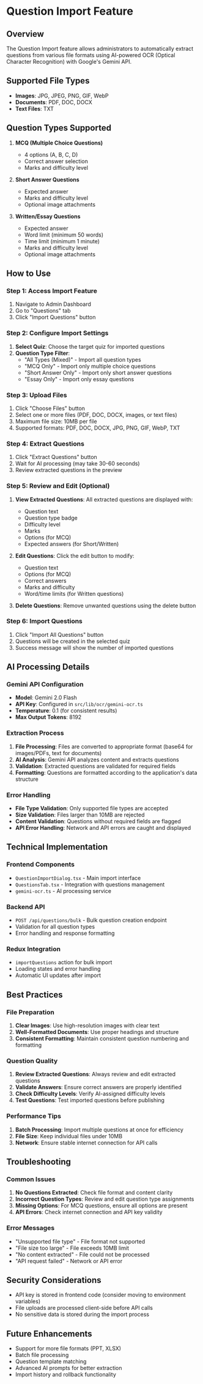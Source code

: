 # Question Import Feature

## Overview

The Question Import feature allows administrators to automatically extract questions from various file formats using AI-powered OCR (Optical Character Recognition) with Google's Gemini API.

## Supported File Types

- **Images**: JPG, JPEG, PNG, GIF, WebP
- **Documents**: PDF, DOC, DOCX
- **Text Files**: TXT

## Question Types Supported

1. **MCQ (Multiple Choice Questions)**

   - 4 options (A, B, C, D)
   - Correct answer selection
   - Marks and difficulty level

2. **Short Answer Questions**

   - Expected answer
   - Marks and difficulty level
   - Optional image attachments

3. **Written/Essay Questions**
   - Expected answer
   - Word limit (minimum 50 words)
   - Time limit (minimum 1 minute)
   - Marks and difficulty level
   - Optional image attachments

## How to Use

### Step 1: Access Import Feature

1. Navigate to Admin Dashboard
2. Go to "Questions" tab
3. Click "Import Questions" button

### Step 2: Configure Import Settings

1. **Select Quiz**: Choose the target quiz for imported questions
2. **Question Type Filter**:
   - "All Types (Mixed)" - Import all question types
   - "MCQ Only" - Import only multiple choice questions
   - "Short Answer Only" - Import only short answer questions
   - "Essay Only" - Import only essay questions

### Step 3: Upload Files

1. Click "Choose Files" button
2. Select one or more files (PDF, DOC, DOCX, images, or text files)
3. Maximum file size: 10MB per file
4. Supported formats: PDF, DOC, DOCX, JPG, PNG, GIF, WebP, TXT

### Step 4: Extract Questions

1. Click "Extract Questions" button
2. Wait for AI processing (may take 30-60 seconds)
3. Review extracted questions in the preview

### Step 5: Review and Edit (Optional)

1. **View Extracted Questions**: All extracted questions are displayed with:

   - Question text
   - Question type badge
   - Difficulty level
   - Marks
   - Options (for MCQ)
   - Expected answers (for Short/Written)

2. **Edit Questions**: Click the edit button to modify:

   - Question text
   - Options (for MCQ)
   - Correct answers
   - Marks and difficulty
   - Word/time limits (for Written questions)

3. **Delete Questions**: Remove unwanted questions using the delete button

### Step 6: Import Questions

1. Click "Import All Questions" button
2. Questions will be created in the selected quiz
3. Success message will show the number of imported questions

## AI Processing Details

### Gemini API Configuration

- **Model**: Gemini 2.0 Flash
- **API Key**: Configured in `src/lib/ocr/gemini-ocr.ts`
- **Temperature**: 0.1 (for consistent results)
- **Max Output Tokens**: 8192

### Extraction Process

1. **File Processing**: Files are converted to appropriate format (base64 for images/PDFs, text for documents)
2. **AI Analysis**: Gemini API analyzes content and extracts questions
3. **Validation**: Extracted questions are validated for required fields
4. **Formatting**: Questions are formatted according to the application's data structure

### Error Handling

- **File Type Validation**: Only supported file types are accepted
- **Size Validation**: Files larger than 10MB are rejected
- **Content Validation**: Questions without required fields are flagged
- **API Error Handling**: Network and API errors are caught and displayed

## Technical Implementation

### Frontend Components

- `QuestionImportDialog.tsx` - Main import interface
- `QuestionsTab.tsx` - Integration with questions management
- `gemini-ocr.ts` - AI processing service

### Backend API

- `POST /api/questions/bulk` - Bulk question creation endpoint
- Validation for all question types
- Error handling and response formatting

### Redux Integration

- `importQuestions` action for bulk import
- Loading states and error handling
- Automatic UI updates after import

## Best Practices

### File Preparation

1. **Clear Images**: Use high-resolution images with clear text
2. **Well-Formatted Documents**: Use proper headings and structure
3. **Consistent Formatting**: Maintain consistent question numbering and formatting

### Question Quality

1. **Review Extracted Questions**: Always review and edit extracted questions
2. **Validate Answers**: Ensure correct answers are properly identified
3. **Check Difficulty Levels**: Verify AI-assigned difficulty levels
4. **Test Questions**: Test imported questions before publishing

### Performance Tips

1. **Batch Processing**: Import multiple questions at once for efficiency
2. **File Size**: Keep individual files under 10MB
3. **Network**: Ensure stable internet connection for API calls

## Troubleshooting

### Common Issues

1. **No Questions Extracted**: Check file format and content clarity
2. **Incorrect Question Types**: Review and edit question type assignments
3. **Missing Options**: For MCQ questions, ensure all options are present
4. **API Errors**: Check internet connection and API key validity

### Error Messages

- "Unsupported file type" - File format not supported
- "File size too large" - File exceeds 10MB limit
- "No content extracted" - File could not be processed
- "API request failed" - Network or API error

## Security Considerations

- API key is stored in frontend code (consider moving to environment variables)
- File uploads are processed client-side before API calls
- No sensitive data is stored during the import process

## Future Enhancements

- Support for more file formats (PPT, XLSX)
- Batch file processing
- Question template matching
- Advanced AI prompts for better extraction
- Import history and rollback functionality
